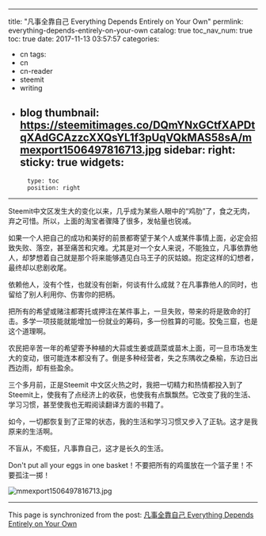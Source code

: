 
---
title: "凡事全靠自己 Everything Depends Entirely on Your Own"
permlink: everything-depends-entirely-on-your-own
catalog: true
toc_nav_num: true
toc: true
date: 2017-11-13 03:57:57
categories:
- cn
tags:
- cn
- cn-reader
- steemit
- writing
- blog
thumbnail: https://steemitimages.co/DQmYNxGCtfXAPDtqXAdGCAzzcXXQsYL1f3pUqVQkMAS58sA/mmexport1506497816713.jpg
sidebar:
    right:
        sticky: true
widgets:
    -
        type: toc
        position: right
---


Steemit中文区发生大的变化以来，几乎成为某些人眼中的“鸡肋”了，食之无肉，弃之可惜。所以，上面的淘宝者骤降了很多，发帖量也锐减。

如果一个人把自己的成功和美好的前景都寄望于某个人或某件事情上面，必定会招致失败、落空，甚至痛苦和灾难。尤其是对一个女人来说，不能独立，凡事依靠他人，却梦想着自己就是那个将来能够遇见白马王子的灰姑娘。抱定这样的幻想者，最终却以悲剧收尾。

依赖他人，没有个性，也就没有创新，何谈有什么成就？在凡事靠他人的同时，也留给了别人利用你、伤害你的把柄。

把所有的希望或赌注都寄托或押注在某件事上，一旦失败，带来的将是致命的打击。多学一项技能就能增加一份就业的筹码，多一份胜算的可能。狡兔三窟，也是这个道理啊。

农民把辛苦一年的希望寄予种植的大蒜或生姜或蔬菜或苗木上面，可一旦市场发生大的变动，很可能连本都没有了。倒是多种经营者，失之东隅收之桑榆，东边日出西边雨，却有些盈余。

三个多月前，正是Steemit 中文区火热之时，我把一切精力和热情都投入到了Steemit上，使我有了点经济上的收获，也使我有点飘飘然。它改变了我的生活、学习习惯，甚至使我也无暇阅读翻译方面的书籍了。

如今，一切都恢复到了正常的状态，我的生活和学习习惯又步入了正轨。这才是我原来的生活啊。

不盲从，不痴狂，凡事靠自己，这才是长久的生活。

Don't put all your eggs in one basket！不要把所有的鸡蛋放在一个篮子里！不要孤注一掷！

![mmexport1506497816713.jpg](https://steemitimages.co/DQmYNxGCtfXAPDtqXAdGCAzzcXXQsYL1f3pUqVQkMAS58sA/mmexport1506497816713.jpg)

- - -

This page is synchronized from the post: [凡事全靠自己 Everything Depends Entirely on Your Own](https://steemit.com/@bring/everything-depends-entirely-on-your-own)
